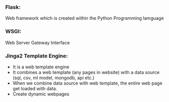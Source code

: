 ### Flask:
Web framework which is created within the Python Programming lamguage

### WSGI:
Web Server Gateway Interface

### Jinga2 Template Engine:
- It is a web template engine
- It combines a web template (any pages in website) with a data source (sql, csv, ml model, mongodb, api etc.)
- When we combine data source with web template, the entire web page get loaded with data.
- Create dynamic webpages
